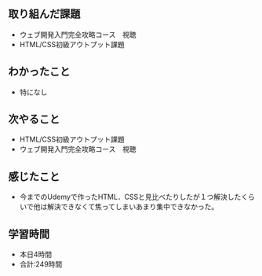 ## 取り組んだ課題
- ウェブ開発入門完全攻略コース　視聴
- HTML/CSS初級アウトプット課題
## わかったこと
- 特になし
## 次やること
- HTML/CSS初級アウトプット課題
- ウェブ開発入門完全攻略コース　視聴
## 感じたこと
- 今までのUdemyで作ったHTML．CSSと見比べたりしたが１つ解決したくらいで他は解決できなくて焦ってしまいあまり集中できなかった。
## 学習時間
- 本日4時間<br>
- 合計:249時間
